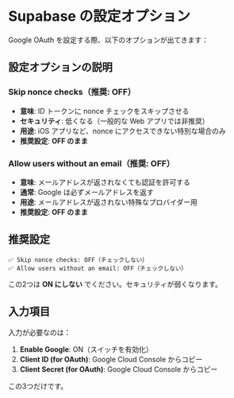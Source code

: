 # Supabase の設定オプション

Google OAuth を設定する際、以下のオプションが出てきます：

## 設定オプションの説明

### Skip nonce checks（推奨: OFF）

- **意味**: ID トークンに nonce チェックをスキップさせる
- **セキュリティ**: 低くなる（一般的な Web アプリでは非推奨）
- **用途**: iOS アプリなど、nonce にアクセスできない特別な場合のみ
- **推奨設定**: **OFF のまま**

### Allow users without an email（推奨: OFF）

- **意味**: メールアドレスが返されなくても認証を許可する
- **通常**: Google は必ずメールアドレスを返す
- **用途**: メールアドレスが返されない特殊なプロバイダー用
- **推奨設定**: **OFF のまま**

## 推奨設定

```
✅ Skip nonce checks: OFF（チェックしない）
✅ Allow users without an email: OFF（チェックしない）
```

この2つは **ON にしない** でください。セキュリティが弱くなります。

## 入力項目

入力が必要なのは：

1. **Enable Google**: ON（スイッチを有効化）
2. **Client ID (for OAuth)**: Google Cloud Console からコピー
3. **Client Secret (for OAuth)**: Google Cloud Console からコピー

この3つだけです。
